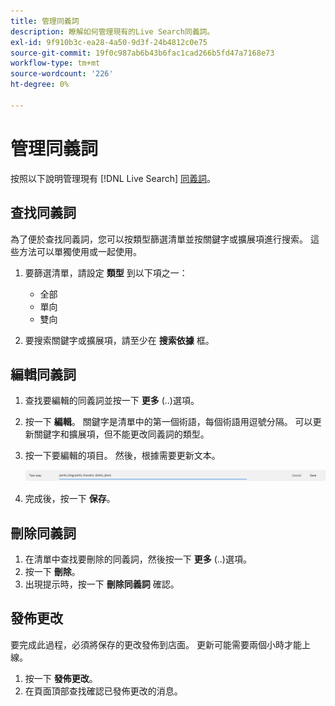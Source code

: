 ```yaml
---
title: 管理同義詞
description: 瞭解如何管理現有的Live Search同義詞。
exl-id: 9f910b3c-ea28-4a50-9d3f-24b4812c0e75
source-git-commit: 19f0c987ab6b43b6fac1cad266b5fd47a7168e73
workflow-type: tm+mt
source-wordcount: '226'
ht-degree: 0%

---
```


# 管理同義詞

按照以下說明管理現有 [!DNL Live Search] [同義詞](synonyms.md)。

## 查找同義詞

為了便於查找同義詞，您可以按類型篩選清單並按關鍵字或擴展項進行搜索。  這些方法可以單獨使用或一起使用。

1. 要篩選清單，請設定 **類型** 到以下項之一：

   * 全部
   * 單向
   * 雙向

1. 要搜索關鍵字或擴展項，請至少在 **搜索依據** 框。

## 編輯同義詞

1. 查找要編輯的同義詞並按一下 **更多** (..)選項。

1. 按一下 **編輯**。
關鍵字是清單中的第一個術語，每個術語用逗號分隔。 可以更新關鍵字和擴展項，但不能更改同義詞的類型。
1. 按一下要編輯的項目。 然後，根據需要更新文本。

   ![編輯雙向同義詞](assets/synonym-two-way-edit.png)

1. 完成後，按一下 **保存**。

## 刪除同義詞

1. 在清單中查找要刪除的同義詞，然後按一下 **更多** (..)選項。
1. 按一下 **刪除**。
1. 出現提示時，按一下 **刪除同義詞** 確認。

## 發佈更改

要完成此過程，必須將保存的更改發佈到店面。 更新可能需要兩個小時才能上線。

1. 按一下 **發佈更改**。
1. 在頁面頂部查找確認已發佈更改的消息。
